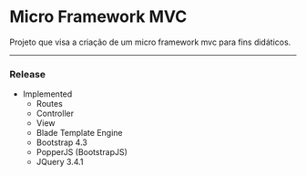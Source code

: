 # Micro Framework MVC

Projeto que visa a criação de um micro framework mvc para fins didáticos.

---

### Release 

- Implemented
    - Routes
    - Controller
    - View
    - Blade Template Engine
    - Bootstrap 4.3
    - PopperJS (BootstrapJS)
    - JQuery 3.4.1
